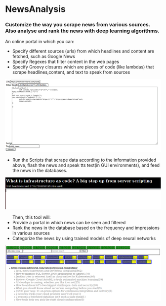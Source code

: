 # NewsAnalysis
<h3>Customize the way you scrape news from various sources. 
Also analyse and rank the news with deep learning algorithms.</h3>
An online portal in which you can:
<ul>
  <li>Specify different sources (urls) from which headlines and content are fetched, such as Google News</li>
  <li>Specify Regexes that filter content in the web pages</li>
  <li>Specify Groovy closures which are pieces of code (like lambdas) that scrape headlines,content, and text to speak from sources</li>
  </ul>
  <img src="1.png">
  <ul>
  <li>Run the Scripts that scrape data according to the information provided above, flash the news and speak tts text(in GUI environments), and feed the news in the databases.</li>
  </ul>
    <img src="2.png">
  <ul>Then, this tool will:
  <li>Provide a portal in which news can be seen and filtered</li>
  <li>Rank the news in the database based on the frequency and impressions in various sources</li>
  <li>Categorize the news by using trained models of deep neural networks</li>
  </ul>
    <img src="3.png">
  
